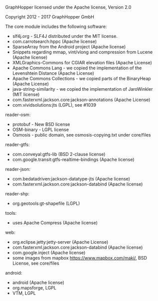 GraphHopper licensed under the Apache license, Version 2.0

Copyright 2012 - 2017 GraphHopper GmbH

The core module includes the following software:

 * slf4j.org - SLF4J distributed under the MIT license. 
 * com.carrotsearch:hppc (Apache license)
 * SparseArray from the Android project (Apache license)
 * Snippets regarding mmap, vint/vlong and compression from Lucene (Apache license)
 * XMLGraphics-Commons for CGIAR elevation files (Apache License)
 * Apache Commons Lang - we copied the implementation of the Levenshtein Distance (Apache License)
 * Apache Commons Collections - we copied parts of the BinaryHeap (Apache License)
 * java-string-similarity - we copied the implementation of JaroWinkler (MIT license)
 * com.fasterxml.jackson.core:jackson-annotations (Apache License)
 * com.vividsolutions:jts (LGPL), see #1039

reader-osm:

 * protobuf - New BSD license
 * OSM-binary - LGPL license
 * Osmosis - public domain, see osmosis-copying.txt under core/files

reader-gtfs:
 
 * com.conveyal:gtfs-lib (BSD 2-clause license)
 * com.google.transit:gtfs-realtime-bindings (Apache license)

reader-json:

 * com.bedatadriven:jackson-datatype-jts (Apache license)
 * com.fasterxml.jackson.core:jackson-databind (Apache license)

reader-shp:
 
 * org.geotools:gt-shapefile (LGPL)

tools:

 * uses Apache Compress (Apache license)

web:

 * org.eclipse.jetty:jetty-server (Apache License)
 * com.fasterxml.jackson.core:jackson-databind (Apache license)
 * com.google.inject (Apache license)
 * some images from mapbox https://www.mapbox.com/maki/, BSD License, see core/files

android:

 * android (Apache license)
 * org.mapsforge, LGPL
 * VTM, LGPL

